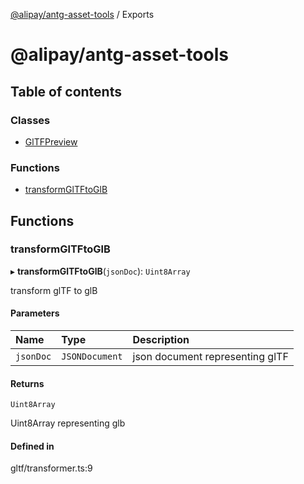 [@alipay/antg-asset-tools](README.md) / Exports

# @alipay/antg-asset-tools

## Table of contents

### Classes

- [GlTFPreview](classes/GlTFPreview.md)

### Functions

- [transformGlTFtoGlB](modules.md#transformgltftoglb)

## Functions

### transformGlTFtoGlB

▸ **transformGlTFtoGlB**(`jsonDoc`): `Uint8Array`

transform glTF to glB

#### Parameters

| Name | Type | Description |
| :------ | :------ | :------ |
| `jsonDoc` | `JSONDocument` | json document representing glTF |

#### Returns

`Uint8Array`

Uint8Array representing glb

#### Defined in

gltf/transformer.ts:9
